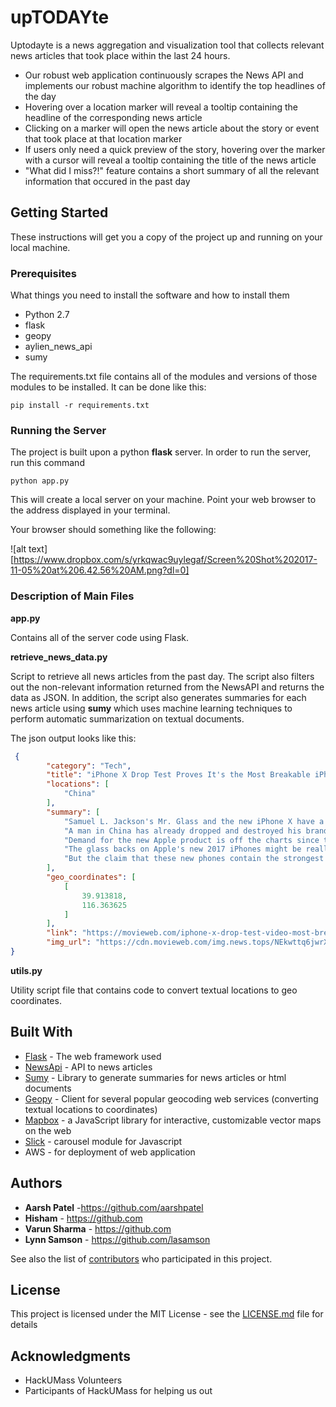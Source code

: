 # upTODAYte

Uptodayte is a news aggregation and visualization tool that collects relevant news articles that took place within the last 24 hours.

* Our robust web application continuously scrapes the News API and implements our robust machine algorithm to identify the top headlines of the day
* Hovering over a location marker will reveal a tooltip containing the headline of the corresponding news article
* Clicking on a marker will open the news article about the story or event that took place at that location marker
* If users only need a quick preview of the story, hovering over the marker with a cursor will reveal a tooltip containing the title of the news article
* "What did I miss?!" feature contains a short summary of all the relevant information that occured in the past day

## Getting Started

These instructions will get you a copy of the project up and running on your local machine. 

### Prerequisites

What things you need to install the software and how to install them

 * Python 2.7
 * flask
 * geopy 
 * aylien_news_api
 * sumy
 

The requirements.txt file contains all of the modules and versions of those modules to be installed. It can be done like this:

```
pip install -r requirements.txt
```

### Running the Server

The project is built upon a python **flask** server. In order to run the server, run this command

```
python app.py
```

This will create a local server on your machine. Point your web browser to the address displayed in your terminal.


Your browser should something like the following:

![alt text][https://www.dropbox.com/s/yrkqwac9uylegaf/Screen%20Shot%202017-11-05%20at%206.42.56%20AM.png?dl=0]

### Description of Main Files


**app.py**

Contains all of the server code using Flask. 

**retrieve_news_data.py**

Script to retrieve all news articles from the past day. The script also filters out the non-relevant information returned from the NewsAPI and returns the data as JSON. In addition, the script also generates summaries for each news article using **sumy** which uses machine learning techniques to perform automatic summarization on textual documents.

The json output looks like this:

```json
 {
        "category": "Tech",
        "title": "iPhone X Drop Test Proves It's the Most Breakable iPhone Yet?",
        "locations": [
            "China"
        ],
        "summary": [
            "Samuel L. Jackson's Mr. Glass and the new iPhone X have a lot in common.",
            "A man in China has already dropped and destroyed his brand new iPhone X. Apple has been advertising that the new iPhone was made with the most powerful glass yet, but that appears to be quite the exaggeration since the brand new, expensive as hell phone is now destroyed and worthless.",
            "Demand for the new Apple product is off the charts since this is the first real evolutionary change in the iPhone in 3 years as the body and shape of the phone has been the same since the iPhone 6.",
            "The glass backs on Apple's new 2017 iPhones might be really strong.",
            "But the claim that these new phones contain the strongest glass ever to be used on a smartphone is flat-out ridiculous and people are starting to call Apple out."
        ],
        "geo_coordinates": [
            [
                39.913818, 
                116.363625 
            ]
        ],
        "link": "https://movieweb.com/iphone-x-drop-test-video-most-breakable/",
        "img_url": "https://cdn.movieweb.com/img.news.tops/NEkwttq6jwrXnq_1_a/Iphone-X-Drop-Test-Video-Most-Breakable.jpg"
}
```

**utils.py**

Utility script file that contains code to convert textual locations to geo coordinates. 


## Built With

* [Flask](http://flask.pocoo.org/) - The web framework used
* [NewsApi](https://newsapi.aylien.com/) - API to news articles
* [Sumy](https://pypi.python.org/pypi/sumy) - Library to generate summaries for news articles or html documents
* [Geopy](https://github.com/geopy/geopy) - Client for several popular geocoding web services (converting textual locations to coordinates)
* [Mapbox](https://github.com/mapbox/mapbox-gl-js) - a JavaScript library for interactive, customizable vector maps on the web
* [Slick](http://kenwheeler.github.io/slick/) - carousel module for Javascript
* AWS - for deployment of web application

## Authors

* **Aarsh Patel** -https://github.com/aarshpatel
* **Hisham** - https://github.com
* **Varun Sharma** - https://github.com
* **Lynn Samson** - https://github.com/lasamson

See also the list of [contributors](https://github.com/aarshpatel/upTODAYte/contributors) who participated in this project.

## License

This project is licensed under the MIT License - see the [LICENSE.md](LICENSE.md) file for details

## Acknowledgments

* HackUMass Volunteers
* Participants of HackUMass for helping us out
